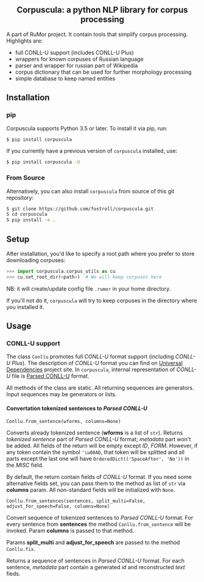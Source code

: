 <h2 align="center">Corpuscula: a python NLP library for corpus processing</h2>

A part of RuMor project. It contain tools that simplify corpus processing.
Highlights are:

* full CONLL-U support (includes CONLL-U Plus)
* wrappers for known corpuses of Russian language
* parser and wrapper for russian part of Wikipedia
* corpus dictionary that can be used for further morphology processing
* simple database to keep named entities

## Installation

### pip

Corpuscula supports Python 3.5 or later. To install it via pip, run:
```sh
$ pip install corpuscula
```

If you currently have a previous version of `corpuscula` installed, use:
```sh
$ pip install corpuscula -U
```

### From Source

Alternatively, you can also install `corpuscula` from source of this git
repository:
```sh
S git clone https://github.com/fostroll/corpuscula.git
S cd corpuscula
S pip install -e .
```

## Setup

After installation, you'd like to specify a root path where you prefer to store
downloading corpuses:
```python
>>> import corpuscula.corpus_utils as cu
>>> cu.set_root_dir(<path>)  # We will keep corpuses here
```
NB: it will create/update config file `.rumor` in your home directory.

If you'll not do it, `corpuscula` will try to keep corpuses in the directory
where you installed it.

## Usage

### CONLL-U support

The class `Conllu` promotes full *CONLL-U* format support (including *CONLL-U
Plus*). The description of *CONLL-U* format you can find on [Universal
Dependencies](https://universaldependencies.org/format.html) project site.
In `corpuscula`, internal representation of *CONLL-U* file is [Parsed
CONLL-U](https://github.com/fostroll/corpuscula/blob/master/doc/TUTORIAL_PARSED_CONLLU.md)
format.

All methods of the class are static. All returning sequences are generators.
Input sequences may be generators or lists.

#### Convertation tokenized sentences to *Parsed CONLL-U*

```Conllu.from_sentence(wforms, columns=None)```

Converts already tokenized sentence (**wforms** is a list of `str`). Returns
*tokenized sentence* part of *Parsed CONLL-U* format; *metadata* part won't be
added. All fields of the return will be empty except *ID*, *FORM*. However, if
any token contain the symbol `'\u00AD`, that token will be splitted and all
parts except the last one will have `OrderedDict(('SpaceAfter', 'No'))` in the
*MISC* field.

By default, the return contain fields of *CONLL-U* format. If you need some
alternative fields set, you can pass them to the method as list of `str` via
**columns** param. All non-standard fields will be initialized with `None`.

```Conllu.from_sentences(sentences, split_multi=False, adjust_for_speech=False, columns=None)```

Convert sequence of tokenized sentences to *Parsed CONLL-U* format. For every
sentence from **sentences** the method `Conllu.from_sentence` will be invoked.
Param **columns** is passed to that method.

Params **split_multi** and **adjust_for_speech** are passed to the method
`Conllu.fix`.

Returns a sequence of sentences in *Parsed CONLL-U* format. For each 
sentence, *metadata* part contain a generated *id* and reconstructed *text*
fieds.

